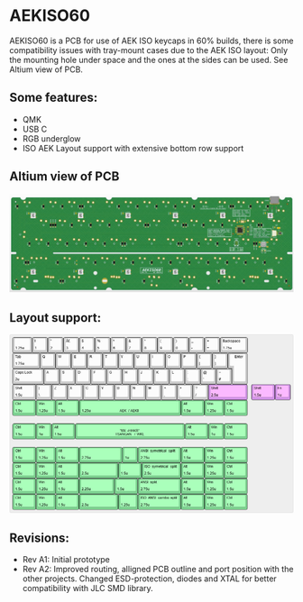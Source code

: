 # AEKISO60

AEKISO60 is a PCB for use of AEK ISO keycaps in 60% builds, there is some compatibility issues with tray-mount cases due to the AEK ISO layout: Only the mounting hole under space and the ones at the sides can be used. See Altium view of PCB.

## Some features:
- QMK
- USB C
- RGB underglow
- ISO AEK Layout support with extensive bottom row support

## Altium view of PCB
![alt text](./readme-images/AEKISO60_Rev_A2.jpg "PCB View - Rev B")

## Layout support: 
![alt text](./readme-images/layout_support.jpg "Layout support")

## Revisions:
- Rev A1: Initial prototype
- Rev A2: Improved routing, alligned PCB outline and port position with the other projects. Changed ESD-protection, diodes and XTAL for better compatibility with JLC SMD library.

